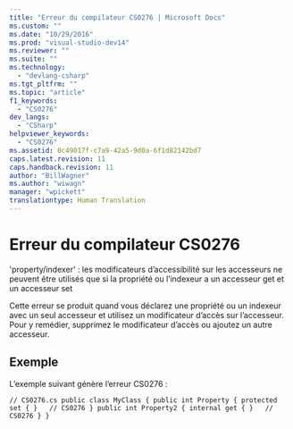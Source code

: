```yaml
---
title: "Erreur du compilateur CS0276 | Microsoft Docs"
ms.custom: ""
ms.date: "10/29/2016"
ms.prod: "visual-studio-dev14"
ms.reviewer: ""
ms.suite: ""
ms.technology: 
  - "devlang-csharp"
ms.tgt_pltfrm: ""
ms.topic: "article"
f1_keywords: 
  - "CS0276"
dev_langs: 
  - "CSharp"
helpviewer_keywords: 
  - "CS0276"
ms.assetid: 0c49017f-c7a9-42a5-9d0a-6f1d82142bd7
caps.latest.revision: 11
caps.handback.revision: 11
author: "BillWagner"
ms.author: "wiwagn"
manager: "wpickett"
translationtype: Human Translation
---
```

# Erreur du compilateur CS0276
'property\/indexer' : les modificateurs d’accessibilité sur les accesseurs ne peuvent être utilisés que si la propriété ou l’indexeur a un accesseur get et un accesseur set  
  
 Cette erreur se produit quand vous déclarez une propriété ou un indexeur avec un seul accesseur et utilisez un modificateur d’accès sur l’accesseur. Pour y remédier, supprimez le modificateur d’accès ou ajoutez un autre accesseur.  
  
## Exemple  
 L’exemple suivant génère l’erreur CS0276 :  
  
```  
// CS0276.cs public class MyClass { public int Property { protected set { }   // CS0276 } public int Property2 { internal get { }   // CS0276 } }  
```